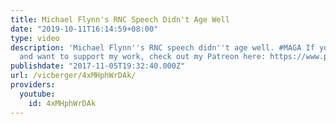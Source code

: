 ```yaml
---
title: Michael Flynn's RNC Speech Didn't Age Well
date: "2019-10-11T16:14:59+08:00"
type: video
description: 'Michael Flynn''s RNC speech didn''t age well. #MAGA If you like my videos
  and want to support my work, check out my Patreon here: https://www.patreon.com/vicberger'
publishdate: "2017-11-05T19:32:40.000Z"
url: /vicberger/4xMHphWrDAk/
providers:
  youtube:
    id: 4xMHphWrDAk
---
```

